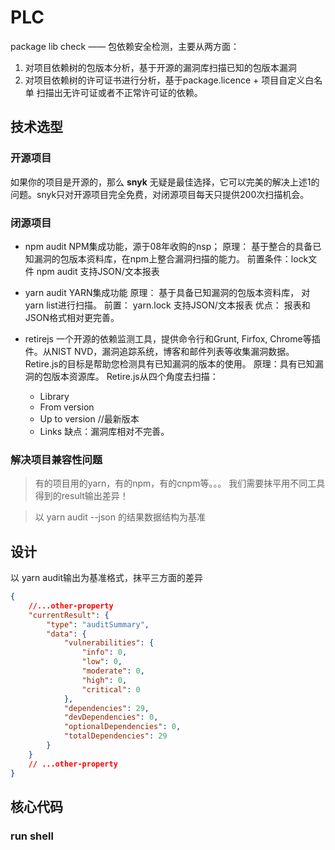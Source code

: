 <!--
 * @Author: 六弦
 * @LastEditors: 六弦
 * @Date: 2021-04-19 18:53:11
 * @LastEditTime: 2021-04-21 16:22:56
 * @FilePath: /eos-demo/Users/liuxian/codeAll/pub/tukong/PLC/README.md
-->

# PLC
package lib check —— 包依赖安全检测，主要从两方面： 
1. 对项目依赖树的包版本分析，基于开源的漏洞库扫描已知的包版本漏洞
2. 对项目依赖树的许可证书进行分析，基于package.licence + 项目自定义白名单 扫描出无许可证或者不正常许可证的依赖。


## 技术选型
### 开源项目
如果你的项目是开源的，那么 **snyk** 无疑是最佳选择，它可以完美的解决上述1的问题。snyk只对开源项目完全免费，对闭源项目每天只提供200次扫描机会。

### 闭源项目
+ npm audit
    NPM集成功能，源于08年收购的nsp；
    原理： 基于整合的具备已知漏洞的包版本资料库，在npm上整合漏洞扫描的能力。
    前置条件：lock文件
    npm audit
    支持JSON/文本报表


+ yarn audit
    YARN集成功能
    原理： 基于具备已知漏洞的包版本资料库， 对yarn list进行扫描。
    前置： yarn.lock
    支持JSON/文本报表
    优点： 报表和JSON格式相对更完善。


+ retirejs
    一个开源的依赖监测工具，提供命令行和Grunt, Firfox, Chrome等插件。从NIST NVD，漏洞追踪系统，博客和邮件列表等收集漏洞数据。
    Retire.js的目标是帮助您检测具有已知漏洞的版本的使用。
    原理：具有已知漏洞的包版本资源库。
    Retire.js从四个角度去扫描：
    + Library
    + From version
    + Up to version	 //最新版本
    + Links
    缺点：漏洞库相对不完善。

### 解决项目兼容性问题
> 有的项目用的yarn，有的npm，有的cnpm等。。。
我们需要抹平用不同工具得到的result输出差异！

> 以 yarn audit --json 的结果数据结构为基准

## 设计
以 yarn audit输出为基准格式，抹平三方面的差异
```json
{
    //...other-property
    "currentResult": {
        "type": "auditSummary",
        "data": {
            "vulnerabilities": {
                "info": 0,
                "low": 0,
                "moderate": 0,
                "high": 0,
                "critical": 0
            },
            "dependencies": 29,
            "devDependencies": 0,
            "optionalDependencies": 0,
            "totalDependencies": 29
        }
    }
    // ...other-property
}


```

## 核心代码

### run shell

